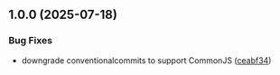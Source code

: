 ## 1.0.0 (2025-07-18)


### Bug Fixes

* downgrade conventionalcommits to support CommonJS ([ceabf34](https://github.com/harshalBhawsar30/semantic-release-test/commit/ceabf348e1f632c1cf81f12d353f99a1c45e7eda))
